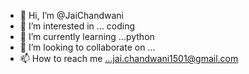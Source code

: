- 👋 Hi, I’m @JaiChandwani
- 👀 I’m interested in ... coding
- 🌱 I’m currently learning ...python
- 💞️ I’m looking to collaborate on ...
- 📫 How to reach me ...jai.chandwani1501@gmail.com

<!---
JaiChandwani/JaiChandwani is a ✨ special ✨ repository because its `README.md` (this file) appears on your GitHub profile.
You can click the Preview link to take a look at your changes.
--->

